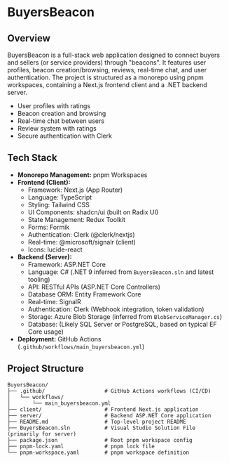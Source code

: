 # BuyersBeacon

## Overview

BuyersBeacon is a full-stack web application designed to connect buyers and sellers (or service providers) through "beacons". It features user profiles, beacon creation/browsing, reviews, real-time chat, and user authentication. The project is structured as a monorepo using pnpm workspaces, containing a Next.js frontend client and a .NET backend server.

- User profiles with ratings
- Beacon creation and browsing
- Real-time chat between users
- Review system with ratings
- Secure authentication with Clerk

## Tech Stack

*   **Monorepo Management:** pnpm Workspaces
*   **Frontend (Client):**
    *   Framework: Next.js (App Router)
    *   Language: TypeScript
    *   Styling: Tailwind CSS
    *   UI Components: shadcn/ui (built on Radix UI)
    *   State Management: Redux Toolkit
    *   Forms: Formik
    *   Authentication: Clerk (@clerk/nextjs)
    *   Real-time: @microsoft/signalr (client)
    *   Icons: lucide-react
*   **Backend (Server):**
    *   Framework: ASP.NET Core
    *   Language: C# (.NET 9 inferred from `BuyersBeacon.sln` and latest tooling)
    *   API: RESTful APIs (ASP.NET Core Controllers)
    *   Database ORM: Entity Framework Core
    *   Real-time: SignalR
    *   Authentication: Clerk (Webhook integration, token validation)
    *   Storage: Azure Blob Storage (inferred from `BlobServiceManager.cs`)
    *   Database: (Likely SQL Server or PostgreSQL, based on typical EF Core usage)
*   **Deployment:** GitHub Actions (`.github/workflows/main_buyersbeacon.yml`)

## Project Structure

```
BuyersBeacon/
├── .github/                   # GitHub Actions workflows (CI/CD)
│   └── workflows/
│       └── main_buyersbeacon.yml
├── client/                    # Frontend Next.js application
├── server/                    # Backend ASP.NET Core application
├── README.md                  # Top-level project README
├── BuyersBeacon.sln           # Visual Studio Solution File (primarily for server)
├── package.json               # Root pnpm workspace config
├── pnpm-lock.yaml             # pnpm lock file
└── pnpm-workspace.yaml        # pnpm workspace definition
```
